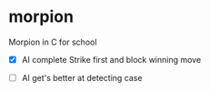 # morpion
Morpion in C for school

- [x] AI complete Strike first and block winning move
- [ ] AI get's better at detecting case

